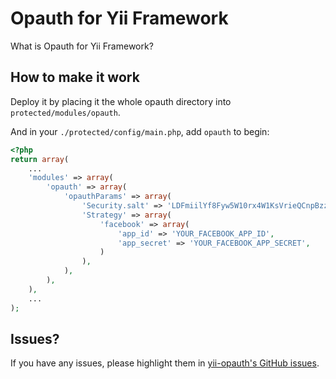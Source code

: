 Opauth for Yii Framework
========================================

What is Opauth for Yii Framework?

How to make it work
-------------------

Deploy it by placing it the whole opauth directory into `protected/modules/opauth`.

And in your `./protected/config/main.php`, add `opauth` to begin:

```php
<?php
return array(
	...
	'modules' => array(
		'opauth' => array(
			'opauthParams' => array(
				'Security.salt' => 'LDFmiilYf8Fyw5W10rx4W1KsVrieQCnpBzzpTBWA5vJidQKDx8pMJbmw28R1C4m',
				'Strategy' => array(
					'facebook' => array(
						'app_id' => 'YOUR_FACEBOOK_APP_ID',
						'app_secret' => 'YOUR_FACEBOOK_APP_SECRET',
					)
				),
			),
		),
	),
	...
);
```

Issues?
-------

If you have any issues, please highlight them in [yii-opauth's GitHub issues](https://github.com/kahwee/yii-opauth/issues).
